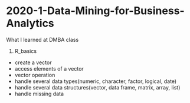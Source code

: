 # 2020-1-Data-Mining-for-Business-Analytics
What I learned at DMBA class

1. R_basics
- create a vector
- access elements of a vector
- vector operation
- handle several data types(numeric, character, factor, logical, date)
- handle several data structures(vector, data frame, matrix, array, list)
- handle missing data
